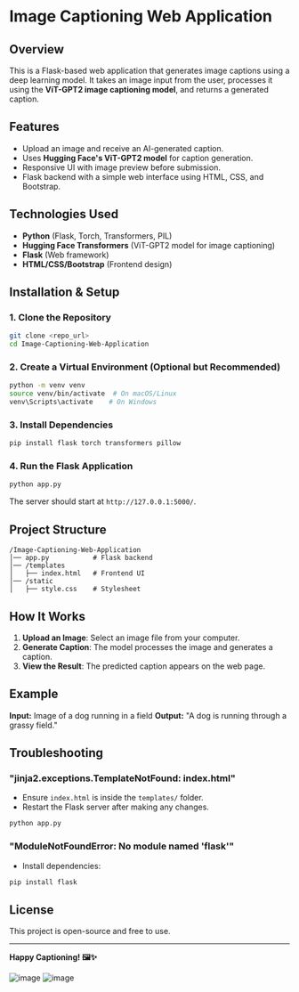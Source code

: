 # Image Captioning Web Application

## Overview
This is a Flask-based web application that generates image captions using a deep learning model. It takes an image input from the user, processes it using the **ViT-GPT2 image captioning model**, and returns a generated caption.

## Features
- Upload an image and receive an AI-generated caption.
- Uses **Hugging Face's ViT-GPT2 model** for caption generation.
- Responsive UI with image preview before submission.
- Flask backend with a simple web interface using HTML, CSS, and Bootstrap.

## Technologies Used
- **Python** (Flask, Torch, Transformers, PIL)
- **Hugging Face Transformers** (ViT-GPT2 model for image captioning)
- **Flask** (Web framework)
- **HTML/CSS/Bootstrap** (Frontend design)

## Installation & Setup
### 1. Clone the Repository
```bash
git clone <repo_url>
cd Image-Captioning-Web-Application
```

### 2. Create a Virtual Environment (Optional but Recommended)
```bash
python -m venv venv
source venv/bin/activate  # On macOS/Linux
venv\Scripts\activate    # On Windows
```

### 3. Install Dependencies
```bash
pip install flask torch transformers pillow
```

### 4. Run the Flask Application
```bash
python app.py
```
The server should start at `http://127.0.0.1:5000/`.

## Project Structure
```
/Image-Captioning-Web-Application
│── app.py           # Flask backend
│── /templates
│   ├── index.html   # Frontend UI
│── /static
│   ├── style.css    # Stylesheet
```

## How It Works
1. **Upload an Image**: Select an image file from your computer.
2. **Generate Caption**: The model processes the image and generates a caption.
3. **View the Result**: The predicted caption appears on the web page.

## Example
**Input:** Image of a dog running in a field
**Output:** "A dog is running through a grassy field."

## Troubleshooting
### "jinja2.exceptions.TemplateNotFound: index.html"
- Ensure `index.html` is inside the `templates/` folder.
- Restart the Flask server after making any changes.
```bash
python app.py
```

### "ModuleNotFoundError: No module named 'flask'"
- Install dependencies:
```bash
pip install flask
```

## License
This project is open-source and free to use.

---
**Happy Captioning! 🖼️✨**



![image](https://github.com/user-attachments/assets/c02fb8c3-28c6-4732-a2d1-65354bb5c45a)
![image](https://github.com/user-attachments/assets/09118a5b-3a90-4a94-a14b-8fc0520b1253)
